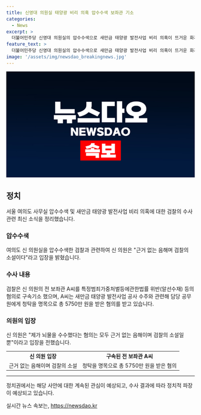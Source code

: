 ```yaml
---
title: 신영대 의원실 태양광 비리 의혹 압수수색 보좌관 기소
categories:
  - News
excerpt: >
  더불어민주당 신영대 의원실의 압수수색으로 새만금 태양광 발전사업 비리 의혹이 뜨거운 화제다. 검찰은 의원의 전 보좌관을 특정범죄가중처벌등에관한법률 위반 혐의로 구속기소했으며, 의원은 이를 근거 없는 음해로 검찰의 소설이라고 반박했다. 클릭해서 자세한 내용을 확인하세요.
feature_text: >
  더불어민주당 신영대 의원실의 압수수색으로 새만금 태양광 발전사업 비리 의혹이 뜨거운 화제다. 검찰은 의원의 전 보좌관을 특정범죄가중처벌등에관한법률 위반 혐의로 구속기소했으며, 의원은 이를 근거 없는 음해로 검찰의 소설이라고 반박했다. 클릭해서 자세한 내용을 확인하세요.
image: '/assets/img/newsdao_breakingnews.jpg'
---
```


<p><img src="/assets/img/newsdao_breakingnews.jpg" alt="koreaapp 속보" /></p>

<h2 data-ke-size="size26">정치</h2>

<p data-ke-size="size16">서울 여의도 사무실 압수수색 및 새만금 태양광 발전사업 비리 의혹에 대한 검찰의 수사 관련 최신 소식을 정리했습니다.</p>

<h3>압수수색</h3>

<p data-ke-size="size16">여의도 신 의원실을 압수수색한 검찰과 관련하여 신 의원은 "근거 없는 음해며 검찰의 소설이다"라고 입장을 밝혔습니다.</p>

<h3>수사 내용</h3>

<p data-ke-size="size16">검찰은 신 의원의 전 보좌관 A씨를 특정범죄가중처벌등에관한법률 위반(알선수재) 등의 혐의로 구속기소 했으며, A씨는 새만금 태양광 발전사업 공사 수주와 관련해 담당 공무원에게 청탁을 명목으로 총 5750만 원을 받은 혐의를 받고 있습니다.</p>

<h3>의원의 입장</h3>

<p data-ke-size="size16">신 의원은 "제가 뇌물을 수수했다는 혐의는 모두 근거 없는 음해이며 검찰의 소설일 뿐"이라고 입장을 전했습니다.</p>

<table>
    <tbody>
        <tr>
            <td style="text-align: center; height: 17px;"><b>신 의원 입장</b></td>
            <td style="text-align: center; height: 17px;"><b>구속된 전 보좌관 A씨</b></td>
        </tr>
        <tr>
            <td style="text-align: center; height: 17px;">근거 없는 음해이며 검찰의 소설</td>
            <td style="text-align: center; height: 17px;">청탁을 명목으로 총 5750만 원을 받은 혐의</td>
        </tr>
    </tbody>
</table>

<hr>

<p data-ke-size="size16">정치권에서는 해당 사안에 대한 계속된 관심이 예상되고, 수사 결과에 따라 정치적 파장이 예상되고 있습니다.</p>
실시간 뉴스 속보는, <a href="https://newsdao.kr" rel="dofollow">https://newsdao.kr</a>


